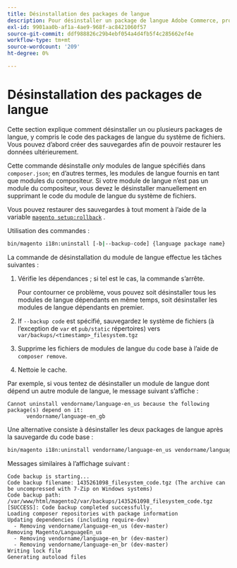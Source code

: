 ```yaml
---
title: Désinstallation des packages de langue
description: Pour désinstaller un package de langue Adobe Commerce, procédez comme suit.
exl-id: 9901aa0b-af1a-4ae9-968f-ac8421060f57
source-git-commit: ddf988826c29b4ebf054a4d4fb5f4c285662ef4e
workflow-type: tm+mt
source-wordcount: '209'
ht-degree: 0%

---
```


# Désinstallation des packages de langue

Cette section explique comment désinstaller un ou plusieurs packages de langue, y compris le code des packages de langue du système de fichiers. Vous pouvez d’abord créer des sauvegardes afin de pouvoir restaurer les données ultérieurement.

Cette commande désinstalle *only* modules de langue spécifiés dans `composer.json`; en d’autres termes, les modules de langue fournis en tant que modules du compositeur. Si votre module de langue n’est pas un module du compositeur, vous devez le désinstaller manuellement en supprimant le code du module de langue du système de fichiers.

Vous pouvez restaurer des sauvegardes à tout moment à l’aide de la variable [`magento setup:rollback`](uninstall-modules.md#roll-back-the-file-system-database-or-media-files) .

Utilisation des commandes :

```bash
bin/magento i18n:uninstall [-b|--backup-code] {language package name} ... {language package name}
```

La commande de désinstallation du module de langue effectue les tâches suivantes :

1. Vérifie les dépendances ; si tel est le cas, la commande s’arrête.

   Pour contourner ce problème, vous pouvez soit désinstaller tous les modules de langue dépendants en même temps, soit désinstaller les modules de langue dépendants en premier.

1. If `--backup code` est spécifié, sauvegardez le système de fichiers (à l’exception de `var` et `pub/static` répertoires) vers `var/backups/<timestamp>_filesystem.tgz`
1. Supprime les fichiers de modules de langue du code base à l’aide de `composer remove`.
1. Nettoie le cache.

Par exemple, si vous tentez de désinstaller un module de langue dont dépend un autre module de langue, le message suivant s’affiche :

```terminal
Cannot uninstall vendorname/language-en_us because the following package(s) depend on it:
      vendorname/language-en_gb
```

Une alternative consiste à désinstaller les deux packages de langue après la sauvegarde du code base :

```bash
bin/magento i18n:uninstall vendorname/language-en_us vendorname/language-en_gb --backup-code
```

Messages similaires à l’affichage suivant :

```terminal
Code backup is starting...
Code backup filename: 1435261098_filesystem_code.tgz (The archive can be uncompressed with 7-Zip on Windows systems)
Code backup path: /var/www/html/magento2/var/backups/1435261098_filesystem_code.tgz
[SUCCESS]: Code backup completed successfully.
Loading composer repositories with package information
Updating dependencies (including require-dev)
  - Removing vendorname/language-en_us (dev-master)
Removing Magento/LanguageEn_us
  - Removing vendorname/language-en_br (dev-master)
  - Removing vendorname/language-en_br (dev-master)
Writing lock file
Generating autoload files
```

